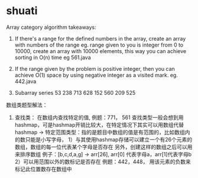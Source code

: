 # shuati

Array category algorithm takeaways:

1. If there's a range for the defined numbers in the array, create an array with numbers of the range
eg. range given to you is integer from 0 to 10000, create an array with 10000 elements, this way you can achieve sorting in O(n) time
eg 561.java

2. If the range given by the problem is positive integer, then you can achieve O(1) space by using negative integer as a visited mark.
eg. 442.java

3. Subarray series
	53
	238
	713
	628
	152
	560
	209
	525

 数组类题型解法：

 1. 查找类：
 	在数组内查找特定的值, 例题：771， 561
 	查找类型一般会想到用hashmap，可是hashmap开销比较大，在特定情况下其实可以用数组代替hashmap -> 
 	特定范围类型：指的是题目中数组的值是有范围的，比如数组内的数只能是小写字母，
 	1）与其使用hashmap存储可以建立一个有26个元素的数组，数组的每一位代表某个字母是否存在
 	另外，创建这样的数组之后可以用来排序数组
 	例子：[b,c,d,a,g] -> arr[26], arr[0] 代表字母a，arr[1]代表字母b
 	2）可以用范围以外的数标记是否存在 例题：442，448， 用该元素的负数来标记此位置数存在数组中
